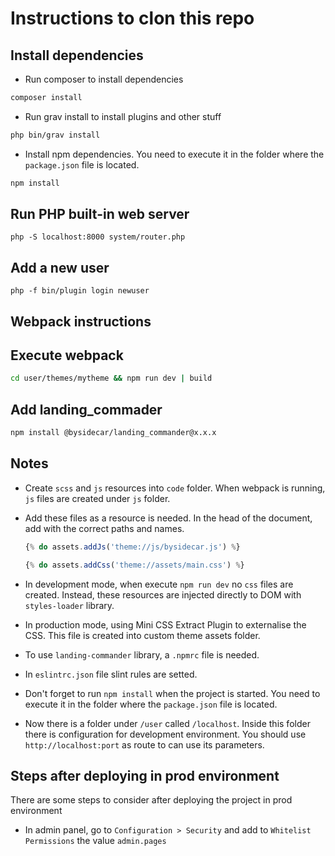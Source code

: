 # Instructions to clon this repo

## Install dependencies

* Run composer to install dependencies

```bash
composer install
```

* Run grav install to install plugins and other stuff

```bash
php bin/grav install
```

* Install npm dependencies. You need to execute it in the folder where the `package.json` file is located.

```bash
npm install
```

## Run PHP built-in web server

```
php -S localhost:8000 system/router.php  
```

## Add a new user

```
php -f bin/plugin login newuser
```

## Webpack instructions

## Execute webpack

  ```bash
  cd user/themes/mytheme && npm run dev | build
  ```

## Add landing_commader

  ```bash
  npm install @bysidecar/landing_commander@x.x.x
  ```

## Notes

* Create `scss` and `js` resources into `code` folder. When webpack is running, `js` files are created under `js` folder.

* Add these files as a resource is needed. In the head of the document, add with the correct paths and names.

  ```js
  {% do assets.addJs('theme://js/bysidecar.js') %}

  {% do assets.addCss('theme://assets/main.css') %}
  ```

* In development mode, when execute `npm run dev` no `css` files are created. Instead, these resources are injected directly to DOM with `styles-loader` library.

* In production mode, using Mini CSS Extract Plugin to externalise the CSS. This file is created into custom theme assets folder.

* To use `landing-commander` library, a `.npmrc` file is needed.

* In `eslintrc.json` file slint rules are setted.

* Don't forget to run `npm install` when the project is started. You need to execute it in the folder where the `package.json` file is located.

* Now there is a folder under `/user` called `/localhost`. Inside this folder there is configuration for development environment. You should use `http://localhost:port` as route to can use its parameters.

## Steps after deploying in prod environment

There are some steps to consider after deploying the project in prod environment
  
* In admin panel, go to `Configuration > Security` and add to `Whitelist Permissions` the value `admin.pages`